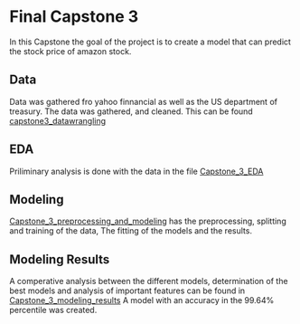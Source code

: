 # Final Capstone 3
In this Capstone the goal of the project is to create a model that can predict the stock price of amazon stock.
## Data
Data was gathered fro yahoo finnancial as well as the US department of treasury. The data was gathered, and cleaned.
This can be found [capstone3_datawrangling](capstone3_datawrangling.ipynb)
## EDA
Priliminary analysis is done with the data in the file [Capstone_3_EDA](Capstone_3_EDA.ipynb)
## Modeling
[Capstone_3_preprocessing_and_modeling](Capstone_3_preprocessing_and_modeling.ipynb) has the preprocessing, splitting and 
training of the data, The fitting of the models and the results.
## Modeling Results
A comperative analysis between the different models, determination of the best models and analysis of important features can
be found in [Capstone_3_modeling_results](Capstone_3_modeling_results.ipynb)
A model with an accuracy in the 99.64% percentile was created.
